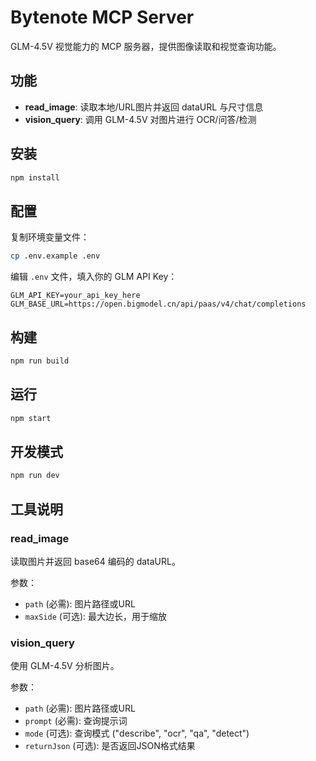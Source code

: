 # Bytenote MCP Server

GLM-4.5V 视觉能力的 MCP 服务器，提供图像读取和视觉查询功能。

## 功能

- **read_image**: 读取本地/URL图片并返回 dataURL 与尺寸信息
- **vision_query**: 调用 GLM-4.5V 对图片进行 OCR/问答/检测

## 安装

```bash
npm install
```

## 配置

复制环境变量文件：
```bash
cp .env.example .env
```

编辑 `.env` 文件，填入你的 GLM API Key：
```
GLM_API_KEY=your_api_key_here
GLM_BASE_URL=https://open.bigmodel.cn/api/paas/v4/chat/completions
```

## 构建

```bash
npm run build
```

## 运行

```bash
npm start
```

## 开发模式

```bash
npm run dev
```

## 工具说明

### read_image
读取图片并返回 base64 编码的 dataURL。

参数：
- `path` (必需): 图片路径或URL
- `maxSide` (可选): 最大边长，用于缩放

### vision_query
使用 GLM-4.5V 分析图片。

参数：
- `path` (必需): 图片路径或URL
- `prompt` (必需): 查询提示词
- `mode` (可选): 查询模式 ("describe", "ocr", "qa", "detect")
- `returnJson` (可选): 是否返回JSON格式结果